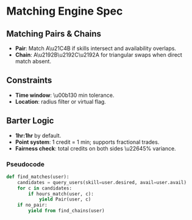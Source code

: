 # Matching Engine Spec

## Matching Pairs & Chains
- **Pair**: Match A\u21C4B if skills intersect and availability overlaps.
- **Chain**: A\u2192B\u2192C\u2192A for triangular swaps when direct match absent.

## Constraints
- **Time window**: \u00b130 min tolerance.
- **Location**: radius filter or virtual flag.

## Barter Logic
- **1hr:1hr** by default.
- **Point system**: 1 credit = 1 min; supports fractional trades.
- **Fairness check**: total credits on both sides \u22645% variance.

### Pseudocode
```python
def find_matches(user):
    candidates = query_users(skill=user.desired, avail=user.avail)
    for c in candidates:
        if hours_match(user, c):
            yield Pair(user, c)
    if no_pair:
        yield from find_chains(user)
```
